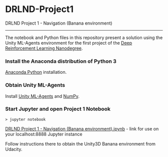 # DRLND-Project1
DRLND Project 1 - Navigation (Banana environment)

---

The notebook and Python files in this repository present a solution using the Unity ML-Agents environment for the first project of the [Deep Reinforcement Learning Nanodegree](https://www.udacity.com/course/deep-reinforcement-learning-nanodegree--nd893).

### Install the Anaconda distribution of Python 3

[Anaconda Python](https://www.anaconda.com/download/#macos) installation.

### Obtain Unity ML-Agents

Install [Unity ML-Agents](https://github.com/Unity-Technologies/ml-agents/blob/master/docs/Installation.md) and [NumPy](http://www.numpy.org/).

### Start Jupyter and open Project 1 Notebook

```
> jupyter notebook
```

[DRLND Project 1 - Navigation (Banana environment).ipynb](http://localhost:8888/notebooks/DRLND%20Project%201%20-%20Navigation%20(Banana%20environment)/DRLND%20Project%201%20-%20Navigation%20(Banana%20environment).ipynb) - link for use on your localhost:8888 Jupyter instance

Follow instructions there to obtain the Unity3D Banana environment from Udacity.
